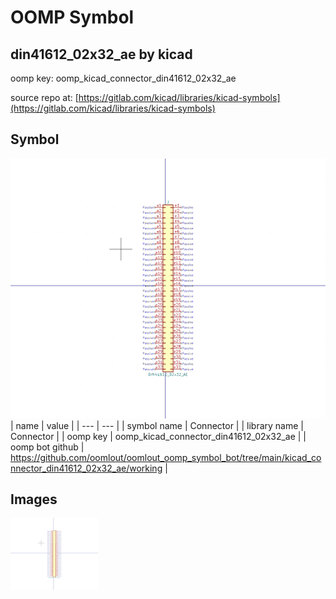 # OOMP Symbol  
## din41612_02x32_ae  by kicad  
  
oomp key: oomp_kicad_connector_din41612_02x32_ae  
  
source repo at: [https://gitlab.com/kicad/libraries/kicad-symbols](https://gitlab.com/kicad/libraries/kicad-symbols)  
## Symbol  
  
[![working.png](working_600.png)](working.png)  
| name | value | 
| --- | --- | 
| symbol name | Connector | 
| library name | Connector | 
| oomp key | oomp_kicad_connector_din41612_02x32_ae | 
| oomp bot github | https://github.com/oomlout/oomlout_oomp_symbol_bot/tree/main/kicad_connector_din41612_02x32_ae/working | 
## Images  
  
[![working.png](working_140.png)](working.png)  
